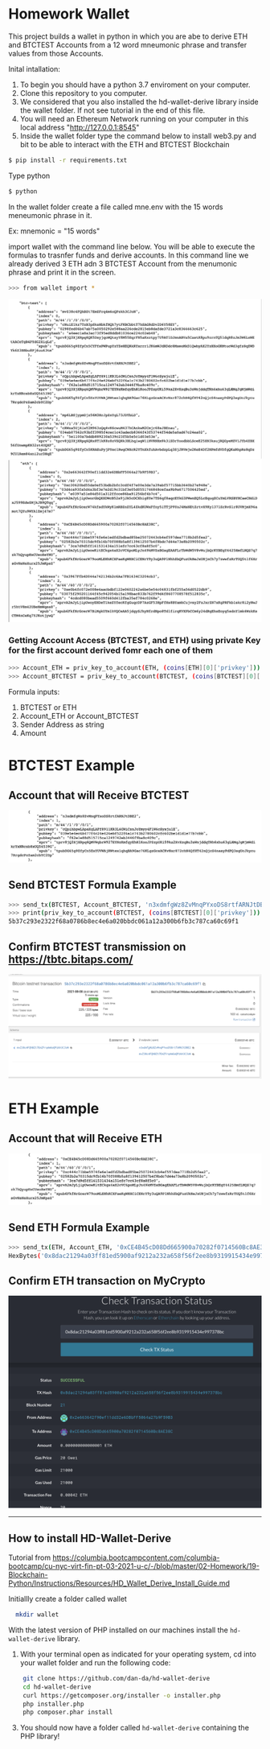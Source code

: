 # Homework Wallet

This project builds a wallet in python in which you are abe to derive ETH and BTCTEST Accounts from a 12 word mneumonic phrase  and transfer values from those Accounts.

Inital intallation:
1) To begin you should have a python 3.7 enviroment on your computer.
2) Clone this repository to you computer.
3) We considered that you also installed the hd-wallet-derive library inside the wallet folder. If not see tutorial in the end of this file.
4) You will need an Ethereum Network running on your computer in this local address "http://127.0.0.1:8545"
5) Inside the wallet folder type the command below to install web3.py and bit to be able to interact with the ETH  and BTCTEST Blockchain
```bash
$ pip install -r requirements.txt
```

Type python
```bash
$ python
```

In the wallet folder create a file called mne.env with the 15 words meneumonic phrase in it.

Ex:
mnemonic = "15 words"


import wallet with the command line below. You will be able to execute the formulas to trasnfer funds and derive accounts.
In this command line we already derived 3 ETH adn 3 BTCTEST Account from the menumonic phrase and print it in the screen.
```bash
>>> from wallet import *
```
![image](https://github.com/abacella/wallet/blob/main/Screenshots/btc_derive.png)
![image](https://github.com/abacella/wallet/blob/main/Screenshots/eth_derive.png)


### Getting Account Access (BTCTEST, and ETH) using private Key for the first account derived fomr each one of them
```bash
>>> Account_ETH = priv_key_to_account(ETH, (coins[ETH][0]['privkey']))
>>> Account_BTCTEST = priv_key_to_account(BTCTEST, (coins[BTCTEST][0]['privkey']))
```

Formula inputs:
1. BTCTEST or ETH
2. Account_ETH or Account_BTCTEST
3. Sender Address as string
4. Amount

# BTCTEST Example

## Account that will Receive BTCTEST
![image](https://github.com/abacella/wallet/blob/main/Screenshots/btc_address.png)

## Send BTCTEST Formula Example

```bash
>>> send_tx(BTCTEST, Account_BTCTEST, 'n3xdmfgWz8ZvMnqPYxoDS8rtfARNJtDBE2', 0.0000001)
>>> print(priv_key_to_account(BTCTEST, (coins[BTCTEST][0]['privkey'])).get_transactions()[0])
5b37c293e2322f68a0786b8ec4e6a020bbdc061a12a300b6fb3c787ca60c69f1
```

## Confirm BTCTEST transmission on https://tbtc.bitaps.com/
![image](https://github.com/abacella/wallet/blob/main/Screenshots/btc_block.png)

# ETH Example

## Account that will Receive ETH
![image](https://github.com/abacella/wallet/blob/main/Screenshots/eth_address.png)

## Send ETH Formula Example
```bash
>>> send_tx(ETH, Account_ETH, '0xCE4B45cD08Dd665900a70282f0714560Bc8AE38C', 1000)
HexBytes('0x8dac21294a03ff81ed5900af9212a232a658f56f2ee8b9319915434e997378bc')
```

## Confirm ETH transaction on MyCrypto
![image](https://github.com/abacella/wallet/blob/main/Screenshots/eth_mycrypto.png)

--------------------------------------------------------------------------------------------------------------------------------------------------------------------
## How to install HD-Wallet-Derive
Tutorial from https://columbia.bootcampcontent.com/columbia-bootcamp/cu-nyc-virt-fin-pt-03-2021-u-c/-/blob/master/02-Homework/19-Blockchain-Python/Instructions/Resources/HD_Wallet_Derive_Install_Guide.md

Initiallly create a folder called wallet

```bash
  mkdir wallet
```

With the latest version of PHP installed on our machines install the `hd-wallet-derive` library.

1. With your terminal open as indicated for your operating system, cd into your wallet folder and run the following code:

```bash
    git clone https://github.com/dan-da/hd-wallet-derive
    cd hd-wallet-derive
    curl https://getcomposer.org/installer -o installer.php
    php installer.php
    php composer.phar install
```

3. You should now have a folder called `hd-wallet-derive` containing the PHP library!










